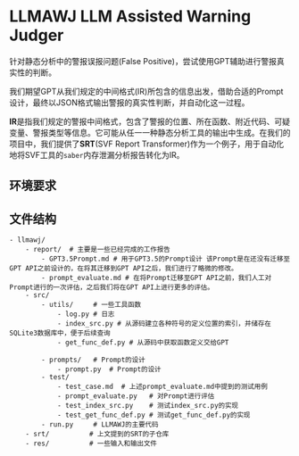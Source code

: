# LLMAWJ LLM Assisted Warning Judger

针对静态分析中的警报误报问题(False Positive)，尝试使用GPT辅助进行警报真实性的判断。

我们期望GPT从我们规定的中间格式(IR)所包含的信息出发，借助合适的Prompt设计，最终以JSON格式输出警报的真实性判断，并自动化这一过程。

**IR**是指我们规定的警报中间格式，包含了警报的位置、所在函数、附近代码、可疑变量、警报类型等信息。它可能从任一一种静态分析工具的输出中生成。在我们的项目中，我们提供了**SRT**(SVF Report Transformer)作为一个例子，用于自动化地将SVF工具的`saber`内存泄漏分析报告转化为IR。

## 环境要求




## 文件结构

```text
- llmawj/
    - report/  # 主要是一些已经完成的工作报告
        - GPT3.5Prompt.md # 用于GPT3.5的Prompt设计 该Prompt是在还没有迁移至GPT API之前设计的，在将其迁移到GPT API之后，我们进行了略微的修改。
        - prompt_evaluate.md # 在将Prompt迁移至GPT API之前，我们人工对Prompt进行的一次评估，之后我们将在GPT API上进行更多的评估。
    - src/
        - utils/     # 一些工具函数
            - log.py # 日志
            - index_src.py # 从源码建立各种符号的定义位置的索引，并储存在SQLite3数据库中，便于后续查询
            - get_func_def.py # 从源码中获取函数定义交给GPT

        - prompts/   # Prompt的设计
            - prompt.py  # Prompt的设计
        - test/
            - test_case.md  # 上述prompt_evaluate.md中提到的测试用例
            - prompt_evaluate.py   # 对Prompt进行评估
            - test_index_src.py    # 测试index_src.py的实现
            - test_get_func_def.py # 测试get_func_def.py的实现
        - run.py     # LLMAWJ的主要代码
    - srt/          # 上文提到的SRT的子仓库
    - res/          # 一些输入和输出文件
```